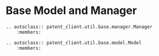 # Base Model and Manager

```{eval-rst}
.. autoclass:: patent_client.util.base.manager.Manager
    :members:
```

```{eval-rst}
.. autoclass:: patent_client.util.base.model.Model
    :members:
```